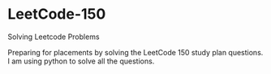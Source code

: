 # LeetCode-150
Solving Leetcode Problems 

Preparing for placements by solving the LeetCode 150 study plan questions.
I am using python to solve all the questions.
